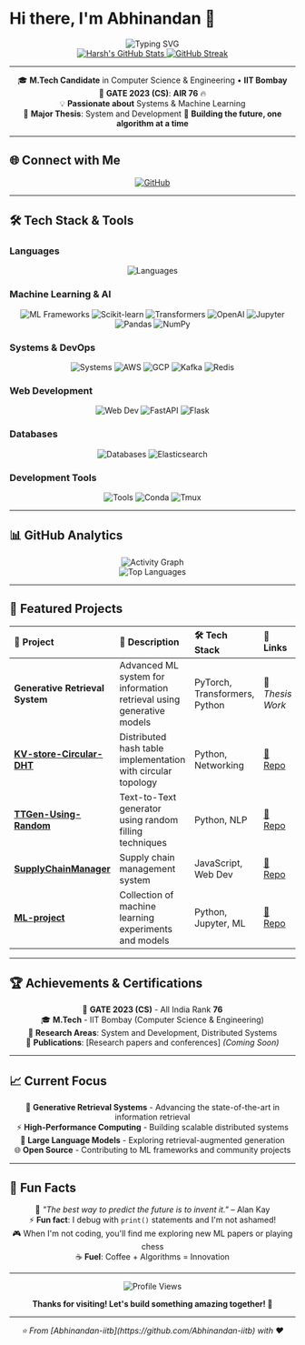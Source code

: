 # Hi there, I'm **Abhinandan** 👋

<div align="center">
  <img src="https://readme-typing-svg.herokuapp.com?font=Fira+Code&size=30&pause=1000&color=36BCF7FF&background=00000000&center=true&vCenter=true&width=600&lines=M.Tech+Student+at+IIT+Bombay;Systems+%26+ML+Enthusiast;GATE+2024+AIR+141;Generative+Retrieval+Researcher" alt="Typing SVG" />
</div>

<div align="center">
  <a href="https://github.com/Abhinandan-iitb">
    <img src="https://github-readme-stats.vercel.app/api?username=Abhinandan-iitb&show_icons=true&theme=tokyonight&hide_border=true&bg_color=0D1117&title_color=58A6FF&text_color=C9D1D9&icon_color=F85D7F" alt="Harsh's GitHub Stats" />
  </a>
  <a href="https://github.com/Abhinandan-iitb">
    <img src="https://github-readme-streak-stats.herokuapp.com/?user=Abhinandan-iitb&theme=tokyonight&hide_border=true&bg_color=0D1117&title_color=58A6FF&text_color=C9D1D9" alt="GitHub Streak" />
  </a>
</div>

---

<div align="center">
  
🎓 **M.Tech Candidate** in Computer Science & Engineering • **IIT Bombay**  
🏅 **GATE 2023 (CS)**: **AIR 76** 🔥  
💡 **Passionate about** Systems & Machine Learning  
🔬 **Major Thesis**: System and Development
🌟 **Building the future, one algorithm at a time**

</div>

---

## 🌐 Connect with Me

<div align="center">
  <a href="https://github.com/Abhinandan-iitb" target="_blank">
    <img src="https://img.shields.io/badge/GitHub-Abhinandan--iitb-100000?style=for-the-badge&logo=github&logoColor=white" alt="GitHub"/>
  </a>
<!--   <a href="https://www.linkedin.com/in/harshraj141" target="_blank">
    <img src="https://img.shields.io/badge/LinkedIn-0077B5?style=for-the-badge&logo=linkedin&logoColor=white" alt="LinkedIn"/>
  </a>
  <a href="mailto:harsh.email@example.com" target="_blank">
    <img src="https://img.shields.io/badge/Gmail-D14836?style=for-the-badge&logo=gmail&logoColor=white" alt="Gmail"/>
  </a>
  <a href="https://twitter.com/the_harsh_raj" target="_blank">
    <img src="https://img.shields.io/badge/Twitter-1DA1F2?style=for-the-badge&logo=twitter&logoColor=white" alt="Twitter"/>
  </a>
  <a href="https://www.cse.iitb.ac.in/~harshraj/" target="_blank">
    <img src="https://img.shields.io/badge/Portfolio-FF5722?style=for-the-badge&logo=todoist&logoColor=white" alt="Portfolio"/> -->
<!--   </a> -->
  <!-- <a href="https://scholar.google.com/citations?user=harsh" target="_blank">
    <img src="https://img.shields.io/badge/Google%20Scholar-4285F4?style=for-the-badge&logo=google-scholar&logoColor=white" alt="Google Scholar"/>
  </a> -->
</div>

---

## 🛠️ Tech Stack & Tools

### **Languages**
<div align="center">
  <img src="https://skillicons.dev/icons?i=python,cpp,c,javascript,typescript,java,bash,r" alt="Languages"/>
</div>

### **Machine Learning & AI**
<div align="center">
  <img src="https://skillicons.dev/icons?i=pytorch,tensorflow" alt="ML Frameworks"/>
  <img src="https://img.shields.io/badge/scikit--learn-F7931E?style=for-the-badge&logo=scikit-learn&logoColor=white" alt="Scikit-learn"/>
  <img src="https://img.shields.io/badge/Transformers-FF6F00?style=for-the-badge&logo=huggingface&logoColor=white" alt="Transformers"/>
  <img src="https://img.shields.io/badge/OpenAI-412991?style=for-the-badge&logo=openai&logoColor=white" alt="OpenAI"/>
  <img src="https://img.shields.io/badge/Jupyter-F37626?style=for-the-badge&logo=jupyter&logoColor=white" alt="Jupyter"/>
  <img src="https://img.shields.io/badge/Pandas-150458?style=for-the-badge&logo=pandas&logoColor=white" alt="Pandas"/>
  <img src="https://img.shields.io/badge/NumPy-013243?style=for-the-badge&logo=numpy&logoColor=white" alt="NumPy"/>
</div>

### **Systems & DevOps**
<div align="center">
  <img src="https://skillicons.dev/icons?i=linux,docker,kubernetes,git,github,gitlab" alt="Systems"/>
  <img src="https://img.shields.io/badge/AWS-232F3E?style=for-the-badge&logo=amazon-aws&logoColor=white" alt="AWS"/>
  <img src="https://img.shields.io/badge/Google%20Cloud-4285F4?style=for-the-badge&logo=google-cloud&logoColor=white" alt="GCP"/>
  <img src="https://img.shields.io/badge/Apache%20Kafka-231F20?style=for-the-badge&logo=apache-kafka&logoColor=white" alt="Kafka"/>
  <img src="https://img.shields.io/badge/Redis-DC382D?style=for-the-badge&logo=redis&logoColor=white" alt="Redis"/>
</div>

### **Web Development**
<div align="center">
  <img src="https://skillicons.dev/icons?i=react,nodejs,express,html,css,bootstrap,tailwind" alt="Web Dev"/>
  <img src="https://img.shields.io/badge/FastAPI-009688?style=for-the-badge&logo=fastapi&logoColor=white" alt="FastAPI"/>
  <img src="https://img.shields.io/badge/Flask-000000?style=for-the-badge&logo=flask&logoColor=white" alt="Flask"/>
</div>

### **Databases**
<div align="center">
  <img src="https://skillicons.dev/icons?i=mysql,mongodb,postgresql,sqlite" alt="Databases"/>
  <img src="https://img.shields.io/badge/Elasticsearch-005571?style=for-the-badge&logo=elasticsearch&logoColor=white" alt="Elasticsearch"/>
</div>

### **Development Tools**
<div align="center">
  <img src="https://skillicons.dev/icons?i=vscode,vim,postman,figma" alt="Tools"/>
  <img src="https://img.shields.io/badge/Conda-44A833?style=for-the-badge&logo=anaconda&logoColor=white" alt="Conda"/>
  <img src="https://img.shields.io/badge/Tmux-1BB91F?style=for-the-badge&logo=tmux&logoColor=white" alt="Tmux"/>
</div>

---

## 📊 GitHub Analytics

<div align="center">
  <img src="https://github-readme-activity-graph.vercel.app/graph?username=Abhinandan-iitb&bg_color=0D1117&color=58A6FF&line=F85D7F&point=FFFFFF&hide_border=true" alt="Activity Graph"/>
</div>

<div align="center">
  <img src="https://github-readme-stats.vercel.app/api/top-langs/?username=Abhinandan-iitb&layout=compact&theme=tokyonight&hide_border=true&bg_color=0D1117&title_color=58A6FF&text_color=C9D1D9" alt="Top Languages"/>
</div>

---

## 🚀 Featured Projects

<div align="center">

| 🎯 **Project** | 📝 **Description** | 🛠️ **Tech Stack** | 🔗 **Links** |
|:---|:---|:---|:---|
| **Generative Retrieval System** | Advanced ML system for information retrieval using generative models | PyTorch, Transformers, Python | 🔬 *Thesis Work* |
| [**KV-store-Circular-DHT**](https://github.com/Abhinandan-iitb/KV-store-Circular-DHT) | Distributed hash table implementation with circular topology | Python, Networking | [🔗 Repo](https://github.com/Abhinandan-iitb/KV-store-Circular-DHT) |
| [**TTGen-Using-Random**](https://github.com/Abhinandan-iitb/TTGen-Using-Random) | Text-to-Text generator using random filling techniques | Python, NLP | [🔗 Repo](https://github.com/Abhinandan-iitb/TTGen-Using-Random) |
| [**SupplyChainManager**](https://github.com/Abhinandan-iitb/SupplyChainManager) | Supply chain management system | JavaScript, Web Dev | [🔗 Repo](https://github.com/Abhinandan-iitb/SupplyChainManager) |
| [**ML-project**](https://github.com/Abhinandan-iitb/ML-project) | Collection of machine learning experiments and models | Python, Jupyter, ML | [🔗 Repo](https://github.com/Abhinandan-iitb/ML-project) |

</div>

---

## 🏆 Achievements & Certifications

<div align="center">

🥇 **GATE 2023 (CS)** - All India Rank **76**  
🎓 **M.Tech** - IIT Bombay (Computer Science & Engineering)  
📜 **Research Areas**: System and Development, Distributed Systems  
🔬 **Publications**: [Research papers and conferences] *(Coming Soon)*

</div>

---

## 📈 Current Focus

<div align="center">

🧠 **Generative Retrieval Systems** - Advancing the state-of-the-art in information retrieval  
⚡ **High-Performance Computing** - Building scalable distributed systems  
🤖 **Large Language Models** - Exploring retrieval-augmented generation  
🌐 **Open Source** - Contributing to ML frameworks and community projects

</div>

---

## 🎯 Fun Facts

<div align="center">

💭 *"The best way to predict the future is to invent it."* – Alan Kay  
⚡ **Fun fact**: I debug with `print()` statements and I'm not ashamed!  
🎮 When I'm not coding, you'll find me exploring new ML papers or playing chess  
☕ **Fuel**: Coffee + Algorithms = Innovation

</div>

---

<div align="center">
  <img src="https://komarev.com/ghpvc/?username=Abhinandan-iitb&color=blueviolet&style=for-the-badge" alt="Profile Views"/>
  
  **Thanks for visiting! Let's build something amazing together! 🚀**
</div>

---

<div align="center">
  <i>⭐ From [Abhinandan-iitb](https://github.com/Abhinandan-iitb) with ❤️</i>
</div>
